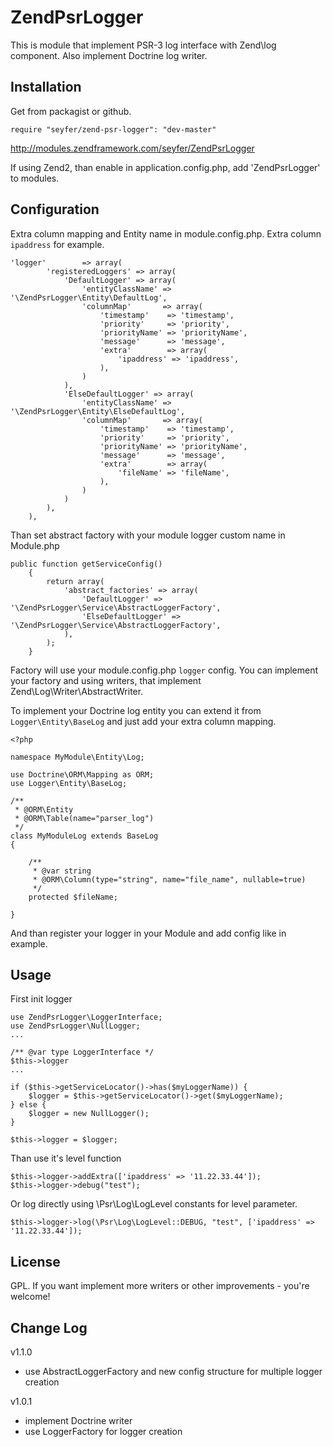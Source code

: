 ZendPsrLogger
=============

This is module that implement PSR-3 log interface with Zend\log component.
Also implement Doctrine log writer.

Installation
------------

Get from packagist or github.

`require "seyfer/zend-psr-logger": "dev-master"`

http://modules.zendframework.com/seyfer/ZendPsrLogger

If using Zend2, than enable in application.config.php,
add 'ZendPsrLogger' to modules.

Configuration
-------------

Extra column mapping and Entity name in module.config.php.
Extra column `ipaddress` for example.

```
'logger'        => array(
        'registeredLoggers' => array(
            'DefaultLogger' => array(
                'entityClassName' => '\ZendPsrLogger\Entity\DefaultLog',
                'columnMap'       => array(
                    'timestamp'    => 'timestamp',
                    'priority'     => 'priority',
                    'priorityName' => 'priorityName',
                    'message'      => 'message',
                    'extra'        => array(
                        'ipaddress' => 'ipaddress',
                    ),
                )
            ),
            'ElseDefaultLogger' => array(
                'entityClassName' => '\ZendPsrLogger\Entity\ElseDefaultLog',
                'columnMap'       => array(
                    'timestamp'    => 'timestamp',
                    'priority'     => 'priority',
                    'priorityName' => 'priorityName',
                    'message'      => 'message',
                    'extra'        => array(
                        'fileName' => 'fileName',
                    ),
                )
            )
        ),
    ),
```

Than set abstract factory with your module logger custom name in Module.php

```
public function getServiceConfig()
    {
        return array(
            'abstract_factories' => array(
                'DefaultLogger' => '\ZendPsrLogger\Service\AbstractLoggerFactory',
                'ElseDefaultLogger' => '\ZendPsrLogger\Service\AbstractLoggerFactory',
            ),
        );
    }
```

Factory will use your module.config.php `logger` config.
You can implement your factory and using writers,
that implement Zend\Log\Writer\AbstractWriter.

To implement your Doctrine log entity you can extend it from
`Logger\Entity\BaseLog` and just add your extra column mapping.

```
<?php

namespace MyModule\Entity\Log;

use Doctrine\ORM\Mapping as ORM;
use Logger\Entity\BaseLog;

/**
 * @ORM\Entity
 * @ORM\Table(name="parser_log")
 */
class MyModuleLog extends BaseLog
{

    /**
     * @var string
     * @ORM\Column(type="string", name="file_name", nullable=true)
     */
    protected $fileName;

}

```

And than register your logger in your Module and add config like in example.


Usage
-----

First init logger

```
use ZendPsrLogger\LoggerInterface;
use ZendPsrLogger\NullLogger;
...

/** @var type LoggerInterface */
$this->logger
...

if ($this->getServiceLocator()->has($myLoggerName)) {
    $logger = $this->getServiceLocator()->get($myLoggerName);
} else {
    $logger = new NullLogger();
}

$this->logger = $logger;
```

Than use it's level function

```
$this->logger->addExtra(['ipaddress' => '11.22.33.44']);
$this->logger->debug("test");
```

Or log directly using \Psr\Log\LogLevel constants for level parameter.

```
$this->logger->log(\Psr\Log\LogLevel::DEBUG, "test", ['ipaddress' => '11.22.33.44']);
```

License
-------

GPL. If you want implement more writers or other improvements - you're welcome!

Change Log
----------

v1.1.0
- use AbstractLoggerFactory and new config structure for multiple logger creation

v1.0.1
- implement Doctrine writer
- use LoggerFactory for logger creation